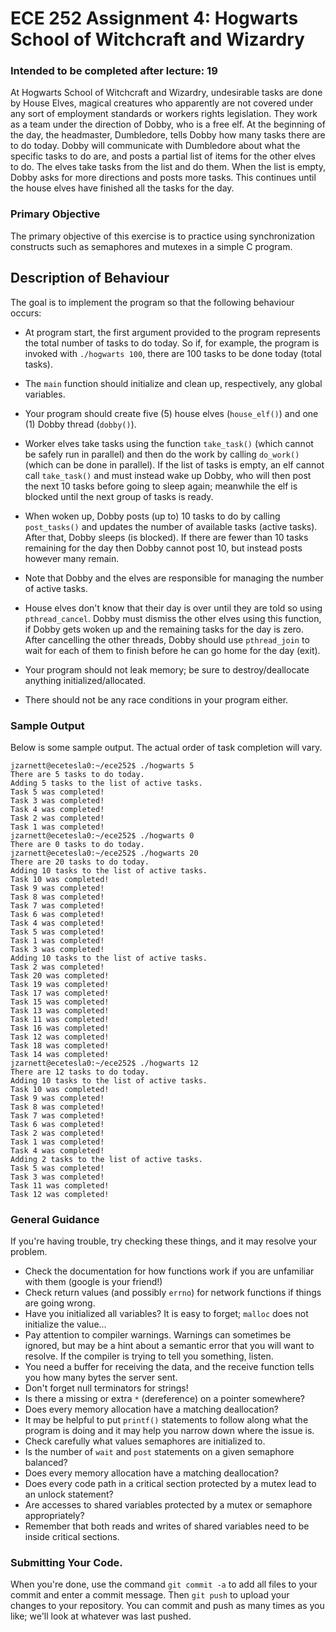 # ECE 252 Assignment 4: Hogwarts School of Witchcraft and Wizardry

### Intended to be completed after lecture: 19

At Hogwarts School of Witchcraft and Wizardry, undesirable tasks are done by House
Elves, magical creatures who apparently are not covered under any sort of employment
standards or workers rights legislation. They work as a team under the direction of
Dobby, who is a free elf. At the beginning of the day, the headmaster, Dumbledore, tells Dobby how many tasks there are to do today. Dobby will communicate with Dumbledore about what the specific tasks to do are, and posts a partial list of items for the other elves to do. The elves take tasks from the list and do them. When the list is empty, Dobby asks for more directions and posts more tasks. This continues until the house elves have finished all the tasks for the day.

### Primary Objective
The primary objective of this exercise is to practice using synchronization constructs such as semaphores and mutexes in a simple C program.

## Description of Behaviour
The goal is to implement the program so that the following behaviour occurs:

*  At program start, the first argument provided to the program represents the total number of tasks to do today. So if, for example, the program is invoked with `./hogwarts 100`, there are 100 tasks to be done today (total tasks).

*  The `main` function should initialize and clean up, respectively, any global variables.

*  Your program should create five (5) house elves (`house_elf()`) and one (1) Dobby thread (`dobby()`).

*  Worker elves take tasks using the function
	      `take_task()` (which cannot be safely run in parallel) and then do the work by
	      calling `do_work()` (which can be done in parallel). If the list of tasks is
	      empty, an elf cannot call `take_task()` and must instead wake up Dobby, who will then post the next 10 tasks before going to sleep again; meanwhile the elf is blocked until the next group of tasks is ready.

*  When woken up, Dobby posts (up to) 10 tasks to do by calling `post_tasks()` and updates the number of available tasks (active tasks). After that, Dobby sleeps (is blocked). If there are fewer than 10 tasks remaining for the day then Dobby cannot post 10, but instead posts however many remain.

*   Note that Dobby and the elves are responsible for managing the number of active tasks.

*  House elves don't know that their day is over until they are told so using `pthread_cancel`. Dobby must dismiss the other elves using this function, if Dobby gets woken up and the remaining tasks for the day is zero. After cancelling the other threads, Dobby should use `pthread_join` to wait for each of them to finish before he can go home for the day (exit).

*  Your program should not leak memory; be sure to destroy/deallocate anything initialized/allocated.

*  There should not be any race conditions in your program either.

### Sample Output
Below is some sample output. The actual order of task completion will vary.

```
jzarnett@ecetesla0:~/ece252$ ./hogwarts 5
There are 5 tasks to do today.
Adding 5 tasks to the list of active tasks.
Task 5 was completed!
Task 3 was completed!
Task 4 was completed!
Task 2 was completed!
Task 1 was completed!
jzarnett@ecetesla0:~/ece252$ ./hogwarts 0
There are 0 tasks to do today.
jzarnett@ecetesla0:~/ece252$ ./hogwarts 20
There are 20 tasks to do today.
Adding 10 tasks to the list of active tasks.
Task 10 was completed!
Task 9 was completed!
Task 8 was completed!
Task 7 was completed!
Task 6 was completed!
Task 4 was completed!
Task 5 was completed!
Task 1 was completed!
Task 3 was completed!
Adding 10 tasks to the list of active tasks.
Task 2 was completed!
Task 20 was completed!
Task 19 was completed!
Task 17 was completed!
Task 15 was completed!
Task 13 was completed!
Task 11 was completed!
Task 16 was completed!
Task 12 was completed!
Task 18 was completed!
Task 14 was completed!
jzarnett@ecetesla0:~/ece252$ ./hogwarts 12
There are 12 tasks to do today.
Adding 10 tasks to the list of active tasks.
Task 10 was completed!
Task 9 was completed!
Task 8 was completed!
Task 7 was completed!
Task 6 was completed!
Task 2 was completed!
Task 1 was completed!
Task 4 was completed!
Adding 2 tasks to the list of active tasks.
Task 5 was completed!
Task 3 was completed!
Task 11 was completed!
Task 12 was completed!
```
### General Guidance 

If you're having trouble, try checking these things, and it may resolve your problem.

* Check the documentation for how functions work if you are unfamiliar with them (google is your friend!)
* Check return values (and possibly `errno`) for network functions if things are going wrong.
* Have you initialized all variables? It is easy to forget; `malloc` does not initialize the value...
* Pay attention to compiler warnings. Warnings can sometimes be ignored, but may be a hint about a semantic error that you will want to resolve. If the compiler is trying to tell you something, listen.
* You need a buffer for receiving the data, and the receive function tells you how many bytes the server sent.
* Don't forget null terminators for strings!
* Is there a missing or extra `*` (dereference) on a pointer somewhere?
* Does every memory allocation have a matching deallocation?
* It may be helpful to put `printf()` statements to follow along what the program is doing and it may help you narrow down where the issue is.
* Check carefully what values semaphores are initialized to.
* Is the number of `wait` and `post` statements on a given semaphore balanced?
* Does every memory allocation have a matching deallocation?
* Does every code path in a critical section protected by a mutex lead to an unlock statement?
* Are accesses to shared variables protected by a mutex or semaphore appropriately?
* Remember that both reads and writes of shared variables need to be inside critical sections.


### Submitting Your Code. 
When you're done, use the command `git commit -a` to add all files to your commit and enter a commit message. Then `git push` to upload your changes to your repository. You can commit and push as many times as you like; we'll look at whatever was last pushed.
